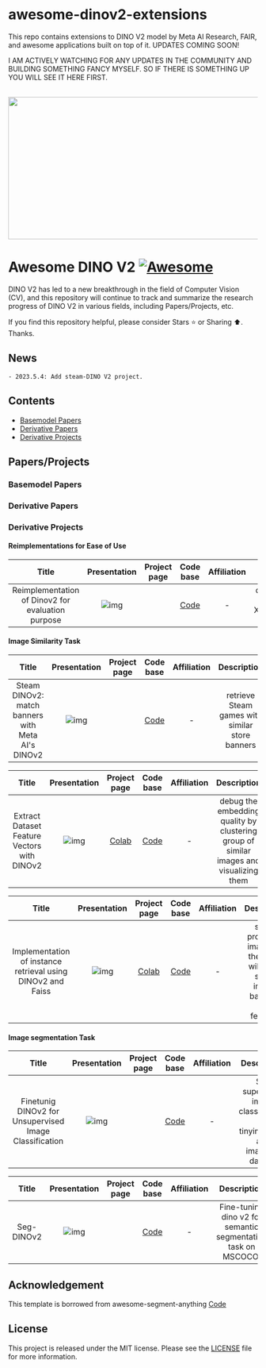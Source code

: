 # awesome-dinov2-extensions
This repo contains extensions to DINO V2 model by Meta AI Research, FAIR, and awesome applications built on top of it. 
UPDATES COMING SOON! 

I AM ACTIVELY WATCHING FOR ANY UPDATES IN THE COMMUNITY AND BUILDING SOMETHING FANCY MYSELF. SO IF THERE IS SOMETHING UP YOU WILL SEE IT HERE FIRST. 


<div align="center">
<br>
<image src="./imgs/teaser.png", width="600px", height="287px">
<br>
</div>
<!-- ![img](./imgs/teaser.png) -->

# Awesome DINO V2 [![Awesome](https://cdn.rawgit.com/sindresorhus/awesome/d7305f38d29fed78fa85652e3a63e154dd8e8829/media/badge.svg)](https://github.com/sindresorhus/awesome)
DINO V2 has led to a new breakthrough in the field of Computer Vision (CV), and this repository will continue to track and summarize the research progress of DINO V2 in various fields, including Papers/Projects, etc. 

If you find this repository helpful, please consider Stars ⭐ or Sharing ⬆️. Thanks.

## News
```
- 2023.5.4: Add steam-DINO V2 project. 
```

## Contents

- [Basemodel Papers](#basemodel-papers) 
- [Derivative Papers](#derivative-papers)
- [Derivative Projects](#derivative-projects) 

## Papers/Projects
### Basemodel Papers

### Derivative Papers

### Derivative Projects
#### Reimplementations for Ease of Use 
| Title | Presentation|  Project page | Code base | Affiliation| Description|
|:---:|:---:|:---:|:---:| :---:| :---:|
| Reimplementation of Dinov2 for evaluation purpose| ![img]()| | [Code](https://github.com/ccharest93/LitDinov2_public.git) | - | does not require the XTRANSFORMER library| - | 
#### Image Similarity Task 
| Title | Presentation|  Project page | Code base | Affiliation| Description|
|:---:|:---:|:---:|:---:| :---:| :---:|
| Steam DINOv2: match banners with Meta AI's DINOv2 | ![img](https://github.com/woctezuma/steam-DINOv2/wiki/img/illustration.jpg)| | [Code](https://github.com/woctezuma/steam-DINOv2.git) | - | retrieve Steam games with similar store banners| - | 

 | Title | Presentation|  Project page | Code base | Affiliation| Description|
|:---:|:---:|:---:|:---:| :---:| :---:|
| Extract Dataset Feature Vectors with DINOv2 | ![img]()|[Colab](https://colab.research.google.com/github/visual-layer/fastdup/blob/main/examples/dinov2_notebook.ipynb#scrollTo=c0727302-dbe5-46b3-a5ff-b039811a7e7e) | [Code](https://colab.research.google.com/github/visual-layer/fastdup/blob/main/examples/dinov2_notebook.ipynb#scrollTo=c0727302-dbe5-46b3-a5ff-b039811a7e7e) | - | debug the embedding quality by clustering group of similar images and visualizing them| - | 
 
| Title | Presentation|  Project page | Code base | Affiliation| Description|
|:---:|:---:|:---:|:---:| :---:| :---:|
| Implementation of instance retrieval using DINOv2 and Faiss | ![img]()|[Colab](https://github.com/abdelkareemkobo/level_up_with_dinov2/blob/main/dinov2.ipynb) | [Code](https://github.com/abdelkareemkobo/level_up_with_dinov2) | - | simply provide an image and the model will return similar images based on their features.| - | 
#### Image segmentation Task
| Title | Presentation|  Project page | Code base | Affiliation| Description|
|:---:|:---:|:---:|:---:| :---:| :---:|
| Finetunig DINOv2 for Unsupervised Image Classification| ![img]()|| [Code](https://github.com/iMvijay23/Dinov2SSLImageCL) | - | Self supervised image classification on tinyimagenet and imagenet dataset| - | 

| Title | Presentation|  Project page | Code base | Affiliation| Description|
|:---:|:---:|:---:|:---:| :---:| :---:|
| Seg-DINOv2 | ![img]()|| [Code](https://github.com/dhk1349/seg-dinov2.git) | - | Fine-tuning dino v2 for semantic segmentation task on MSCOCO.| - | 
 
 
## Acknowledgement
This template is borrowed from awesome-segment-anything [Code](https://github.com/Hedlen/awesome-segment-anything.git)

## License
This project is released under the MIT license. Please see the [LICENSE](LICENSE) file for more information.



